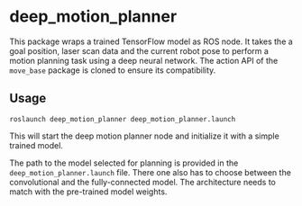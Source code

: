 # deep_motion_planner

This package wraps a trained TensorFlow model as ROS node. It takes the a goal position, laser
scan data and the current robot pose to perform a motion planning task using a deep neural network. The action API of the `move_base` package is cloned to ensure its compatibility.

## Usage
```
roslaunch deep_motion_planner deep_motion_planner.launch
```
This will start the deep motion planner node and initialize it with a simple trained model.

The path to the model selected for planning is provided in the `deep_motion_planner.launch` file. There one also has to choose between the convolutional and the fully-connected model. The architecture needs to match with the pre-trained model weights.
